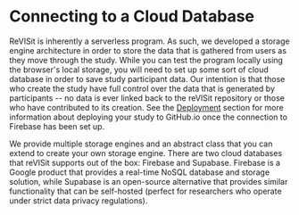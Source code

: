 # Connecting to a Cloud Database

ReVISit is inherently a serverless program. As such, we developed a storage engine architecture in order to store the data that is gathered from users as they move through the study. While you can test the program locally using the browser's local storage, you will need to set up some sort of cloud database in order to save study participant data. Our intention is that those who create the study have full control over the data that is generated by participants -- no data is ever linked back to the reVISit repository or those who have contributed to its creation. See the <a href="#deploying-to-a-static-website">Deployment</a> section for more information about deploying your study to GitHub.io once the connection to Firebase has been set up.

We provide multiple storage engines and an abstract class that you can extend to create your own storage engine. There are two cloud databases that reVISit supports out of the box: Firebase and Supabase. Firebase is a Google product that provides a real-time NoSQL database and storage solution, while Supabase is an open-source alternative that provides similar functionality that can be self-hosted (perfect for researchers who operate under strict data privacy regulations).


